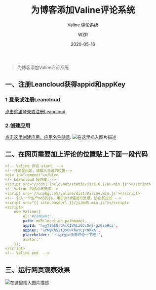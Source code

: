 ﻿---
layout:     post
title:      为博客添加Valine评论系统
subtitle:   Valine 评论系统
date:       2020-05-16
author:     WZR
header-img: img/post-bg-universe.jpg
catalog: true
tags:
    - Valine
---

>为博客添加Valine评论系统

## 一、注册Leancloud获得appid和appKey
### 1.登录或注册Leancloud
[点击这里登录或注册Leancloud](https://leancloud.cn/dashboard/login.html#/signup).
### 2.创建应用
[点击这里创建应用，应用名称随意](https://leancloud.cn/dashboard/applist.html#/newapp).
![在这里插入图片描述](https://img-blog.csdnimg.cn/20200516154302618.png?x-oss-process=image/watermark,type_ZmFuZ3poZW5naGVpdGk,shadow_10,text_aHR0cHM6Ly9ibG9nLmNzZG4ubmV0L3FxXzQzNDU4NjY2,size_16,color_FFFFFF,t_70)
##  二、在网页需要加上评论的位置贴上下面一段代码


```yaml
<!-- Valine 评论 start  -->
<!--评论显示区，请插入合适的位置-->
<div id="comment"></div>
<!--Leancloud 操作库:-->
<script src="//cdn1.lncld.net/static/js/3.6.1/av-min.js"></script>
<!--Valine 的核心代码库-->
<script src='//unpkg.com/valine/dist/Valine.min.js'></script>
<!-- 引入一个生产md5的js，用于对id值进行处理，防止其过长 -->
<script src="{{ site.baseurl }}/js/md5.min.js"></script>
<script>
    new Valine({
        el:'#comment',
        path: md5(location.pathname),
        appId: 'hvyY9aIUsoAlC1VALz0JcGnS-gzGzoHsz',
        appKey: 'GPN9Kh52t3sOwThwYCsYNkkA',
        placeholder: 'ヾﾉ≧∀≦)o快来评论一下吧!',
        avatar:''
    });
</script>
<!-- Valine end  -->
```

## 三、运行网页观察效果
![在这里插入图片描述](https://img-blog.csdnimg.cn/20200516154850186.png?x-oss-process=image/watermark,type_ZmFuZ3poZW5naGVpdGk,shadow_10,text_aHR0cHM6Ly9ibG9nLmNzZG4ubmV0L3FxXzQzNDU4NjY2,size_16,color_FFFFFF,t_70)


